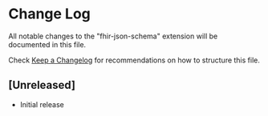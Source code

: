 # Change Log

All notable changes to the "fhir-json-schema" extension will be documented in this file.

Check [Keep a Changelog](http://keepachangelog.com/) for recommendations on how to structure this file.

## [Unreleased]

- Initial release